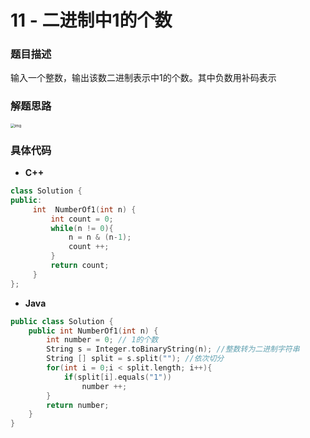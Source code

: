 # 11 - 二进制中1的个数

### 题目描述

 输入一个整数，输出该数二进制表示中1的个数。其中负数用补码表示



### 解题思路

<img src="https://cdn.nlark.com/yuque/0/2020/png/1237282/1586187203264-8fcdba43-194b-49a1-a971-ce5bfdf94d8b.png" alt="img" style="zoom: 43%;" />

### 具体代码

- **C++**

```cpp
class Solution {
public:
     int  NumberOf1(int n) {
         int count = 0;
         while(n != 0){
             n = n & (n-1);
             count ++;
         }
         return count;
     }
};
```



- **Java**

```cpp
public class Solution {
    public int NumberOf1(int n) {
        int number = 0; // 1的个数
        String s = Integer.toBinaryString(n); //整数转为二进制字符串
        String [] split = s.split(""); //依次切分
        for(int i = 0;i < split.length; i++){
            if(split[i].equals("1"))
                number ++;
        }
        return number;
    }
}
```